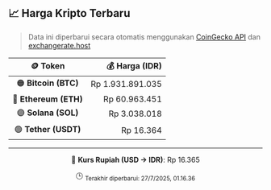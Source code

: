 

<!-- HARGA_KRIPTO -->
## 📈 Harga Kripto Terbaru

> Data ini diperbarui secara otomatis menggunakan [CoinGecko API](https://www.coingecko.com/) dan [exchangerate.host](https://exchangerate.host/)

<div align="center">

| 🪙 Token | 💰 Harga (IDR) |
|:------:|---------------:|
| 🟠 **Bitcoin (BTC)**   | Rp 1.931.891.035 |
| 🔵 **Ethereum (ETH)**  | Rp 60.963.451 |
| 🟣 **Solana (SOL)**    | Rp 3.038.018 |
| 🟢 **Tether (USDT)**   | Rp 16.364 |

---

💱 **Kurs Rupiah (USD → IDR)**: Rp 16.365

🕒 <sub>Terakhir diperbarui: 27/7/2025, 01.16.36</sub>

</div>
<!-- /HARGA_KRIPTO -->